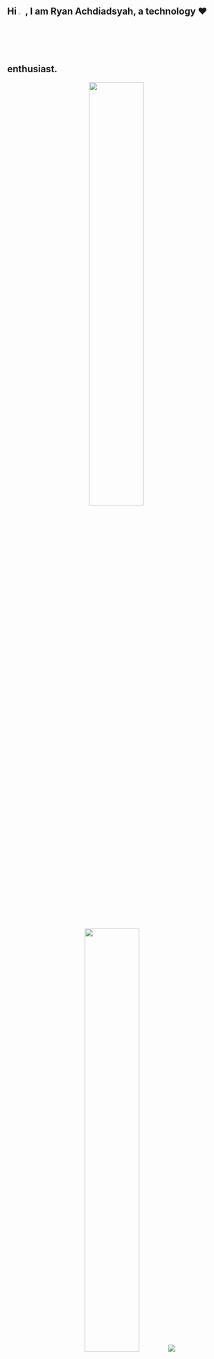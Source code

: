## Hi <img src="https://media.giphy.com/media/hvRJCLFzcasrR4ia7z/giphy.gif" width="3%"></a>, I am Ryan Achdiadsyah, a technology ❤ enthusiast.
<div align="center">
  <img height="50%" width="auto" src ="https://github-readme-stats.vercel.app/api?username=ryanachdiadsyah&show_icons=true&count_private=true&theme=darcula&hide_border=true&hide=issues,contribs&bg_color=00000000">
  <img height="50%" width="auto" src ="https://github-readme-stats.vercel.app/api/top-langs/?username=ryanachdiadsyah&layout=compact&hide_border=true&theme=darcula&bg_color=00000000&langs_count=6&hide=jupyter%20notebook,tex,css,php">
  <img src ="https://github-readme-streak-stats.herokuapp.com?user=ryanachdiadsyah&theme=darcula&hide_border=true&background=FFFFFF00">
<br>
  <br>
      <div id="badges">
        <a href="https://github.com/ryanachdiadsyah">
        <img src="https://komarev.com/ghpvc/?username=ryanachdiadsyah&style=for-the-badge&color=blue" alt="Profile View Badge"/>
        </a>
  <br>
    <a href="https://dev.to/achdiadsyah" target="blank">
        <img align="center" src="https://cdn.jsdelivr.net/npm/simple-icons@3.0.1/icons/dev-dot-to.svg" alt="achdiadsyah" height="30" width="30" style="margin-left: 1rem;" />
    </a>
    <a href="https://twitter.com/achdiadsyah" target="blank">
        <img align="center" src="https://raw.githubusercontent.com/rahuldkjain/github-profile-readme-generator/master/src/images/icons/Social/twitter.svg" alt="achdiadsyah" height="30" width="30" style="margin-left: 1rem;" />
    </a>
    <a href="https://linkedin.com/in/achdiadsyah" target="blank">
        <img align="center" src="https://raw.githubusercontent.com/rahuldkjain/github-profile-readme-generator/master/src/images/icons/Social/linked-in-alt.svg" alt="achdiadsyah" height="30" width="30" style="margin-left: 1rem;" />
    </a>
    <a href="https://stackoverflow.com/users/10905842" target="blank">
        <img align="center" src="https://raw.githubusercontent.com/rahuldkjain/github-profile-readme-generator/master/src/images/icons/Social/stack-overflow.svg" alt="4214976" height="30" width="30" style="margin-left: 1rem;" />
    </a>
    <a href="https://instagram.com/achdiadsyah" target="blank">
        <img align="center" src="https://raw.githubusercontent.com/rahuldkjain/github-profile-readme-generator/master/src/images/icons/Social/instagram.svg" alt="achdiadsyah" height="30" width="30" style="margin-left: 1rem;" />
    </a>
    </div>
</div>
<br>
<br>
This is the place where I opensource stuff and break things :rofl:

- 🔭 &nbsp;I’m currently working on something cool
- 🌱 &nbsp;I’m currently learning NodeJS, ExpressJS, Javascript, Typescript, and Go
- 💬 &nbsp;Ask me about anything related to Laravel/Codeigniter/PHP
- 👨‍💻 &nbsp;Read more about my projects at [ryansyah.xyz](https://ryansyah.xyz)

📊 &nbsp;**This week I spent my time on**
![Wwakatime stats](https://github-readme-stats-taupe-two.vercel.app/api/wakatime?username=achdiadsyah&hide_title=true&hide_border=true&langs_count=5&bg_color=00000000&text_color=777)
  
